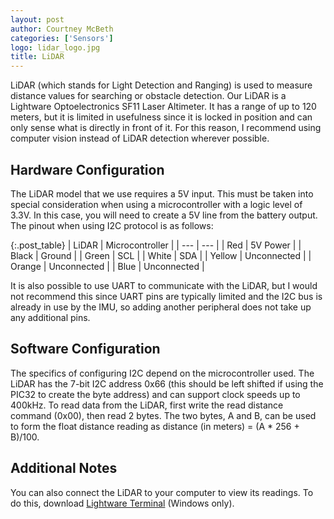 ```yaml
---
layout: post
author: Courtney McBeth
categories: ['Sensors']
logo: lidar_logo.jpg
title: LiDAR
---
```


LiDAR (which stands for Light Detection and Ranging) is used to measure distance values for searching or obstacle detection. Our LiDAR is a Lightware Optoelectronics SF11 Laser Altimeter. It has a range of up to 120 meters, but it is limited in usefulness since it is locked in position and can only sense what is directly in front of it. For this reason, I recommend using computer vision instead of LiDAR detection wherever possible.

## Hardware Configuration

The LiDAR model that we use requires a 5V input. This must be taken into special consideration when using a microcontroller with a logic level of 3.3V. In this case, you will need to create a 5V line from the battery output. The pinout when using I2C protocol is as follows:

{:.post_table}
| LiDAR | Microcontroller |
| --- | --- |
| Red | 5V Power |
| Black | Ground |
| Green | SCL |
| White | SDA |
| Yellow | Unconnected |
| Orange | Unconnected |
| Blue | Unconnected |

It is also possible to use UART to communicate with the LiDAR, but I would not recommend this since UART pins are typically limited and the I2C bus is already in use by the IMU, so adding another peripheral does not take up any additional pins.

## Software Configuration

The specifics of configuring I2C depend on the microcontroller used. The LiDAR has the 7-bit I2C address 0x66 (this should be left shifted if using the PIC32 to create the byte address) and can support clock speeds up to 400kHz. To read data from the LiDAR, first write the read distance command (0x00), then read 2 bytes. The two bytes, A and B, can be used to form the float distance reading as distance (in meters) = (A * 256 + B)/100.

## Additional Notes

You can also connect the LiDAR to your computer to view its readings. To do this, download [Lightware Terminal](https://lightwarelidar.com/pages/software-downloads) (Windows only).